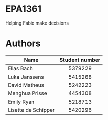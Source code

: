 # EPA1361
Helping Fabio make decisions

# Authors
| Name                | Student number| 
| ------------------- |:-------------:|
| Elias Bach          | 5379229       |
| Luka Janssens       | 5415268       |
| David Matheus       | 5242223       |
| Menghua Prisse      | 4454308       |
| Emily Ryan          | 5218713       |
| Lisette de Schipper | 5420296       |
